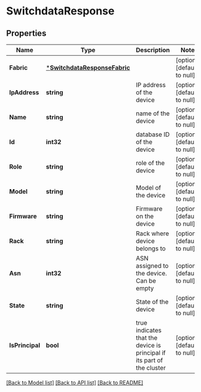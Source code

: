 # SwitchdataResponse

## Properties
Name | Type | Description | Notes
------------ | ------------- | ------------- | -------------
**Fabric** | [***SwitchdataResponseFabric**](SwitchdataResponse_fabric.md) |  | [optional] [default to null]
**IpAddress** | **string** | IP address of the device | [optional] [default to null]
**Name** | **string** | name of the device | [optional] [default to null]
**Id** | **int32** | database ID of the device | [optional] [default to null]
**Role** | **string** | role of the device | [optional] [default to null]
**Model** | **string** | Model of the device | [optional] [default to null]
**Firmware** | **string** | Firmware on the device | [optional] [default to null]
**Rack** | **string** | Rack where device belongs to | [optional] [default to null]
**Asn** | **int32** | ASN assigned to the device. Can be empty | [optional] [default to null]
**State** | **string** | State of the device | [optional] [default to null]
**IsPrincipal** | **bool** | true indicates that the device is principal if its part of the cluster | [optional] [default to null]

[[Back to Model list]](../README.md#documentation-for-models) [[Back to API list]](../README.md#documentation-for-api-endpoints) [[Back to README]](../README.md)


